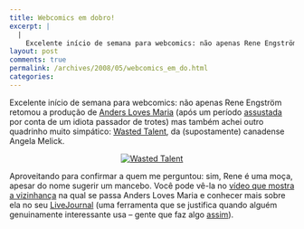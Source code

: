```yaml
---
title: Webcomics em dobro!
excerpt: |
  |
    Excelente início de semana para webcomics: não apenas Rene Engström retomou a produção de Anders Loves Maria (após um período assustada por conta de um idiota passador de trotes) mas também achei outro quadrinho muito simpático: Wasted Talent, da (supostamente)...
layout: post
comments: true
permalink: /archives/2008/05/webcomics_em_do.html
categories:
---
```

Excelente início de semana para webcomics: não apenas Rene Engström retomou a produção de [Anders Loves Maria][1] (após um período [assustada][2] por conta de um idiota passador de trotes) mas também achei outro quadrinho muito simpático: [Wasted Talent][3], da (supostamente) canadense Angela Melick.

<div style="text-align: center;">
  <a href='http://picfu.com/link/11840/43733dab4d662f49' title=''><img  border="0" src='http://images.frozenbear.com:9090/i/picfu0/2008/05/19/21/c/b/3/cb30161fd463217a42f34a3dd16b930e0_medium.jpg' alt='Wasted Talent' title='Wasted Talent - clique para ampliar' /></a>
</div>

Aproveitando para confirmar a quem me perguntou: sim, Rene é uma moça, apesar do nome sugerir um mancebo. Você pode vê-la no [vídeo que mostra a vizinhança][4] na qual se passa Anders Loves Maria e conhecer mais sobre ela no seu [LiveJournal][5] (uma ferramenta que se justifica quando alguém genuinamente interessante usa &#8211; gente que faz algo [assim][6]).

 [1]: http://anderslovesmaria.reneengstrom.com/
 [2]: //chester.me/archives/2008/05/anders_loves_ma.html
 [3]: http://wastedtalent.ca
 [4]: http://www.youtube.com/watch?v=7_zDQlSVkT0
 [5]: http://eggstorm.livejournal.com/
 [6]: http://eggstorm.livejournal.com/2631.html
